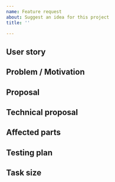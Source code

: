 ```yaml
---
name: Feature request
about: Suggest an idea for this project
title: ''

---
```


<!-- Provide a short summary of this feature in the title above -->

## User story
<!--- As a [] I want to [] because [] -->

## Problem / Motivation
<!--- Elaborate on the problem you are trying to solve -->
<!--- Or motivation / context of this feature request -->

## Proposal
<!--- What is your expected result? -->
<!--- Is there any localized texts? -->

<!--- The following parts should be filled by a developer when grooming the ticket -->

## Technical proposal
<!-- Describe proposed changes on such a level that any developer working on the project could implement them -->

## Affected parts
<!-- Which repositories, features, endpoints, database tables, files or functions would be affected by this change -->
<!-- Choose the granularity that makes the most sense -->

## Testing plan
<!-- How can we assess that this feature has been successfully implemented -->

## Task size
<!-- Trivial | Small | Normal | Big | Enormous -->
<!-- Consider difficulty, time required, probability of failure and results of failure -->
